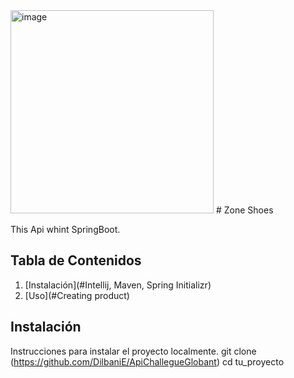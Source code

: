 <img width="325" alt="image" src="https://github.com/DilbaniE/ApiChallegueGlobant/assets/87676854/d25f62d0-3bce-48f7-920d-0bcf2289f551">
# Zone Shoes

This Api whint SpringBoot.

## Tabla de Contenidos

1. [Instalación](#Intellij, Maven, Spring Initializr)
2. [Uso](#Creating product)


## Instalación
Instrucciones para instalar el proyecto localmente.
git clone (https://github.com/DilbaniE/ApiChallegueGlobant)
cd tu_proyecto


